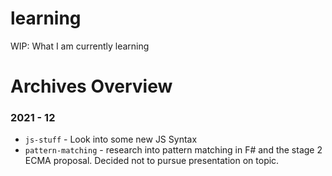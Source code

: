 # learning
WIP: What I am currently learning

# Archives Overview

### 2021 - 12

- `js-stuff` - Look into some new JS Syntax
- `pattern-matching` - research into pattern matching in F# and the stage 2 ECMA proposal. Decided not to pursue presentation on topic.
